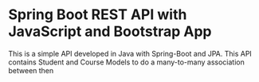 # Spring Boot REST API with JavaScript and Bootstrap App
This is a simple API developed in Java with Spring-Boot and JPA. This API contains Student and Course Models to do a many-to-many association between then
